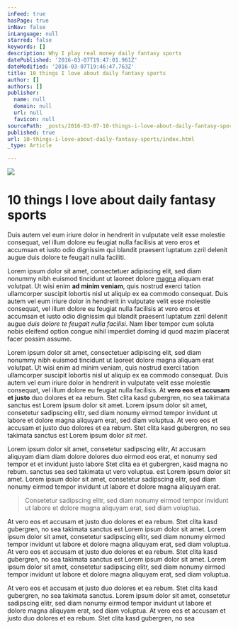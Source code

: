 ```yaml
---
inFeed: true
hasPage: true
inNav: false
inLanguage: null
starred: false
keywords: []
description: Why I play real money daily fantasy sports
datePublished: '2016-03-07T19:47:01.961Z'
dateModified: '2016-03-07T19:46:47.763Z'
title: 10 things I love about daily fantasy sports
author: []
authors: []
publisher:
  name: null
  domain: null
  url: null
  favicon: null
sourcePath: _posts/2016-03-07-10-things-i-love-about-daily-fantasy-sports.md
published: true
url: 10-things-i-love-about-daily-fantasy-sports/index.html
_type: Article

---
```

![](https://s3-us-west-2.amazonaws.com/the-grid-img/p/1e1536859b1c9f71c30447a4d9164ce319a6a5b7.jpg)

# 10 things I love about daily fantasy sports

Duis autem vel eum iriure dolor in hendrerit in vulputate velit esse molestie consequat, vel illum dolore eu feugiat nulla facilisis at vero eros et accumsan et iusto odio dignissim qui blandit praesent luptatum zzril delenit augue duis dolore te feugait nulla faciliti.

Lorem ipsum dolor sit amet, consectetuer adipiscing elit, sed diam nonummy nibh euismod tincidunt ut laoreet dolore [magna][0] aliquam erat volutpat. 
Ut wisi enim **ad minim veniam**, quis nostrud exerci tation ullamcorper suscipit lobortis nisl ut aliquip ex ea commodo consequat. Duis autem vel eum iriure dolor in hendrerit in vulputate velit esse molestie consequat, vel illum dolore eu feugiat nulla facilisis at vero eros et accumsan et iusto odio dignissim qui blandit praesent luptatum zzril delenit augue _duis dolore te feugait nulla facilisi_. 
Nam liber tempor cum soluta nobis eleifend option congue nihil imperdiet doming id quod mazim placerat facer possim assume.

Lorem ipsum dolor sit amet, consectetuer adipiscing elit, sed diam nonummy nibh euismod tincidunt ut laoreet dolore magna aliquam erat volutpat. Ut wisi enim ad minim veniam, quis nostrud exerci tation ullamcorper suscipit lobortis nisl ut aliquip ex ea commodo consequat. 
Duis autem vel eum iriure dolor in hendrerit in vulputate velit esse molestie consequat, vel illum dolore eu feugiat nulla facilisis. 
At **vero eos et accusam et justo** duo dolores et ea rebum. Stet clita kasd gubergren, no sea takimata sanctus est Lorem ipsum dolor sit amet. Lorem ipsum dolor sit amet, consetetur sadipscing elitr, sed diam nonumy eirmod tempor invidunt ut labore et dolore magna aliquyam erat, sed diam voluptua. At vero eos et accusam et justo duo dolores et ea rebum. Stet clita kasd gubergren, no sea takimata sanctus est Lorem ipsum dolor _sit met_.

Lorem ipsum dolor sit amet, consetetur sadipscing elitr, At accusam aliquyam diam diam dolore dolores duo eirmod eos erat, et nonumy sed tempor et et invidunt justo labore Stet clita ea et gubergren, kasd magna no rebum. sanctus sea sed takimata ut vero voluptua. est Lorem ipsum dolor sit amet. Lorem ipsum dolor sit amet, consetetur sadipscing elitr, sed diam nonumy eirmod tempor invidunt ut labore et dolore magna aliquyam erat.

> Consetetur sadipscing elitr, sed diam nonumy eirmod tempor invidunt ut labore et dolore magna aliquyam erat, sed diam voluptua.

At vero eos et accusam et justo duo dolores et ea rebum. Stet clita kasd gubergren, no sea takimata sanctus est Lorem ipsum dolor sit amet. Lorem ipsum dolor sit amet, consetetur sadipscing elitr, sed diam nonumy eirmod tempor invidunt ut labore et dolore magna aliquyam erat, sed diam voluptua. At vero eos et accusam et justo duo dolores et ea rebum. Stet clita kasd gubergren, no sea takimata sanctus est Lorem ipsum dolor sit amet. Lorem ipsum dolor sit amet, consetetur sadipscing elitr, sed diam nonumy eirmod tempor invidunt ut labore et dolore magna aliquyam erat, sed diam voluptua.

At vero eos et accusam et justo duo dolores et ea rebum. Stet clita kasd gubergren, no sea takimata sanctus. 
Lorem ipsum dolor sit amet, consetetur sadipscing elitr, sed diam nonumy eirmod tempor invidunt ut labore et dolore magna aliquyam erat, sed diam voluptua. At vero eos et accusam et justo duo dolores et ea rebum. Stet clita kasd gubergren, no sea

[0]: magna.com